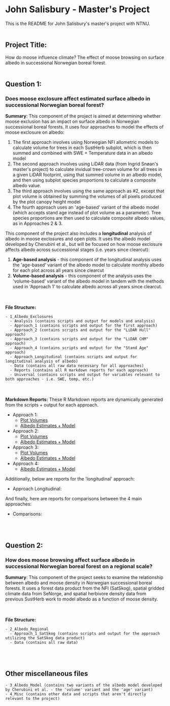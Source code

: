 # John Salisbury - Master's Project
This is the README for John Salisbury's master's project with NTNU.
<br/><br/>
## Project Title:
How do moose influence climate? The effect of moose browsing on surface albedo in successional Norwegian boreal forest.
<br/><br/>
## Question 1:
### Does moose exclosure affect estimated surface albedo in successional Norwegian boreal forest?

**Summary**:
This component of the project is aimed at determining whether moose exclusion has an impact on surface albedo in Norwegian successional boreal forests. It uses four approaches to model the effects of moose exclosure on albedo:
1. The first approach involves using Norwegian NFI allometric models to calculate volume for trees in each SustHerb subplot, which is then summed and combined with SWE + Temperature data in an albedo model
2. The second approach involves using LiDAR data (from Ingrid Snøan's master's project) to calculate invidual tree-crown volume for all trees in a given LiDAR footprint, using that summed volume in an albedo model, and then using subplot species proportions to calculate a composite albedo value.
3. The third approach involves using the same approach as #2, except that plot volume is obtained by summing the volumes of all pixels produced by the plot canopy height model
4. The fourth approach uses an 'age-based' variant of the albedo model (which accepts stand age instead of plot volume as a parameter). Tree species proportions are then used to calculate composite albedo values, as in Approaches 2 & 3.

This component of the project also includes a **longitudinal** analysis of albedo in moose exclosures and open plots. It uses the albedo model developed by Cherubini et al., but will be focused on how moose exclosure affects albedo across successional stages (i.e. years since clearcut):
1. **Age-based analysis** - this component of the longitudinal analysis uses the 'age-based' variant of the albedo model to calculate monthly albedo for each plot across all years since clearcut
2. **Volume-based analysis** - this component of the analysis uses the 'volume-based' variant of the albedo model in tandem with the methods used in 'Approach 1' to calculate albedo across all years since clearcut.

<br/><br/>
**File Structure:**
```
- 1_Albedo_Exclosures
  - Analysis (contains scripts and output for models and analysis)
  - Approach_1 (contains scripts and output for the first approach)
  - Approach_2 (contains scripts and output for the "LiDAR Hull" approach)
  - Approach_3 (contains scripts and output for the "LiDAR CHM" approach)
  - Approach_4 (contains scripts and output for the "Stand Age" approach)
  - Approach_Longitudinal (contains scripts and output for longitudinal analysis of albedo)
  - Data (contains all raw data necessary for all approaches)
  - Reports (contains all R markdown reports for each approach)
  - Universal (contains scripts and output for variables relevant to both approaches - i.e. SWE, temp, etc.)
```

<br/><br/>
**Markdown Reports:**
These R Markdown reports are dynamically generated from the scripts + output for each approach. 

* Approach 1:
  * [Plot Volumes](https://allyworks.io/moose-albedo/exclosures/approach1/tree_volumes_approach_1.html)
  * [Albedo Estimates + Model](https://allyworks.io/moose-albedo/exclosures/approach1/albedo_estimates_approach_1.html)
* Approach 2:
  * [Plot Volumes](https://allyworks.io/moose-albedo/exclosures/approach2/tree_volumes_approach_2.html)
  * [Albedo Estimates + Model](https://allyworks.io/moose-albedo/exclosures/approach2/albedo_estimates_approach_2.html)
* Approach 3:
  * [Plot Volumes](https://allyworks.io/moose-albedo/exclosures/approach3/tree_volumes_approach_3.html)
  * [Albedo Estimates + Model](https://allyworks.io/moose-albedo/exclosures/approach3/albedo_estimates_approach_3.html)
* Approach 4:
  * [Albedo Estimates + Model](https://allyworks.io/moose-albedo/exclosures/approach4/albedo_estimates_approach_4.html)

Additionally, below are reports for the 'longitudinal' approach:

* Approach Longitudinal:

And finally, here are reports for comparisons between the 4 main approaches:

* Comparisons:


<br/><br/>
## Question 2:
### How does moose browsing affect surface albedo in successional Norwegian boreal forest on a regional scale?

**Summary**:
This component of the project seeks to examine the relationship between albedo and moose density in Norwegian successional boreal forests. It uses a forest data product from the NFI (SatSkog), spatial gridded climate data from SeNorge, and spatial herbivore density data from previous SustHerb work to model albedo as a function of moose density.

<br><br>
**File Structure:**
```
- 2_Albedo_Regional
  - Approach_1_SatSkog (contains scripts and output for the approach utilizing the SatSkog data product)
  - Data (contains all raw data)
```

<br/><br/>
## Other miscellaneous files
```
- 3_Albedo_Model (contains two variants of the albedo model developed by Cherubini et al. - the 'volume' variant and the 'age' variant)
- 4_Misc (contains other data and scripts that aren't directly relevant to the project)
```